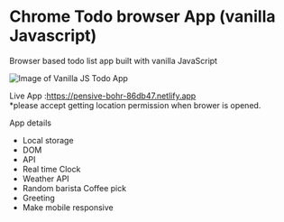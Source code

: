 # Chrome Todo browser App (vanilla Javascript)

Browser based todo list app built with vanilla JavaScript

![Image of Vanilla JS Todo App](https://i.ibb.co/0rBqXDN/Screen-Shot-2021-09-17-at-8-52-10-am.png)

Live App :https://pensive-bohr-86db47.netlify.app
<br/>
\*please accept getting location permission when brower is opened.

App details

- Local storage
- DOM
- API
- Real time Clock
- Weather API
- Random barista Coffee pick
- Greeting
- Make mobile responsive
